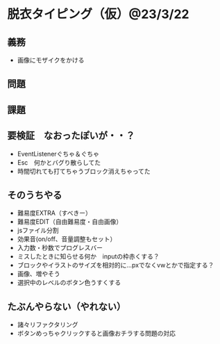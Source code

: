 # 脱衣タイピング（仮）@23/3/22
  
## 義務
* 画像にモザイクをかける
  
## 問題

  
## 課題

  
## 要検証　なおったぽいが・・？
* EventListenerぐちゃ＆ぐちゃ
* Esc　何かとバグり散らしてた
* 時間切れても打てちゃうブロック消えちゃってた
  
## そのうちやる
* 難易度EXTRA（すべきー）
* 難易度EDIT（自由難易度・自由画像）
* jsファイル分割
* 効果音(on/off、音量調整もセット）
* 入力数・秒数でプログレスバー
* ミスしたときに知らせる何か　inputの枠赤くする？
* ブロックやイラストのサイズを相対的に…pxでなくvwとかで指定する？
* 画像、増やそう
* 選択中のレベルのボタン色うすくする

## たぶんやらない（やれない）
* 諸々リファクタリング
* ボタンめっちゃクリックすると画像おチラする問題の対応

